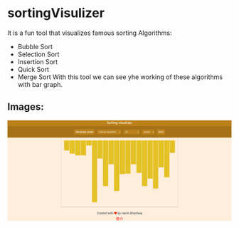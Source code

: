 # sortingVisulizer
It is a fun tool that visualizes famous sorting Algorithms:
* Bubble Sort
* Selection Sort
* Insertion Sort
* Quick Sort
* Merge Sort
With this tool we can see yhe working of these algorithms with bar graph.

## Images:
!['desktop view'](/images/desktopView.png)
